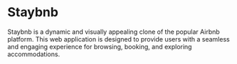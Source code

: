 # Staybnb
Staybnb is a dynamic and visually appealing clone of the popular Airbnb platform. This web application is designed to provide users with a seamless and engaging experience for browsing, booking, and exploring accommodations.
